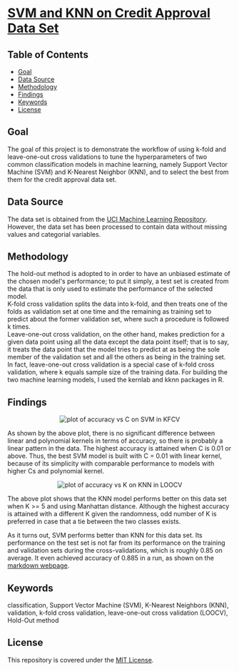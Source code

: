 # [SVM and KNN on Credit Approval Data Set](https://alfred-kctang.github.io/credit-approval/)

## Table of Contents

* [Goal](#goal)
* [Data Source](#datasource)
* [Methodology](#methodology)
* [Findings](#findings)
* [Keywords](#keywords)
* [License](#license)

## Goal

The goal of this project is to demonstrate the workflow of using k-fold and leave-one-out cross validations to tune the hyperparameters of two common classification models in machine learning, namely Support Vector Machine (SVM) and K-Nearest Neighbor (KNN), and to select the best from them for the credit approval data set.

## Data Source

The data set is obtained from the [UCI Machine Learning Repository](https://archive.ics.uci.edu/ml/datasets/Credit+Approval). However, the data set has been processed to contain data without missing values and categorial variables.

## Methodology

The hold-out method is adopted to in order to have an unbiased estimate of the chosen model's performance; to put it simply, a test set is created from the data that is only used to estimate the performance of the selected model.\
K-fold cross validation splits the data into k-fold, and then treats one of the folds as validation set at one time and the remaining as training set to predict about the former validation set, where such a procedure is followed k times.\
Leave-one-out cross validation, on the other hand, makes prediction for a given data point using all the data except the data point itself; that is to say, it treats the data point that the model tries to predict at as being the sole member of the validation set and all the others as being in the training set. In fact, leave-one-out cross validation is a special case of k-fold cross validation, where k equals sample size of the training data. For building the two machine learning models, I used the kernlab and kknn packages in R.

## Findings

<p align="center">
  <img src="https://github.com/alfred-kctang/credit-approval/blob/master/SVM.png?raw=true" alt="plot of accuracy vs C on SVM in KFCV"/>
</p>

As shown by the above plot, there is no significant difference between linear and polynomial kernels in terms of accuracy, so there is probably a linear pattern in the data. The highest accuracy is attained when C is 0.01 or above. Thus, the best SVM model is built with C = 0.01 with linear kernel, because of its simplicity with comparable performance to models with higher Cs and polynomial kernel.

<p align="center">
  <img src="https://github.com/alfred-kctang/credit-approval/blob/master/KNN.png?raw=true" alt="plot of accuracy vs K on KNN in LOOCV"/>
</p>

The above plot shows that the KNN model performs better on this data set when K >= 5 and using Manhattan distance. Although the highest accuracy is attained with a different K given the randomness, odd number of K is preferred in case that a tie between the two classes exists.

As it turns out, SVM performs better than KNN for this data set. Its performance on the test set is not far from its performance on the training and validation sets during the cross-validations, which is roughly 0.85 on average. It even achieved accuracy of 0.885 in a run, as shown on the [markdown webpage](https://alfred-kctang.github.io/credit-approval/).

## Keywords

classification, Support Vector Machine (SVM), K-Nearest Neighbors (KNN), validation, k-fold cross validation, leave-one-out cross validation (LOOCV), Hold-Out method

## License

This repository is covered under the [MIT License](https://github.com/alfred-kctang/credit-approval/blob/master/LICENSE).
